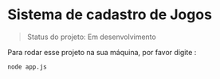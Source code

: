 <h1>Sistema de cadastro de Jogos</h1>

> Status do projeto: Em desenvolvimento 

Para rodar esse projeto na sua máquina, por favor digite :

``` 
node app.js
```
